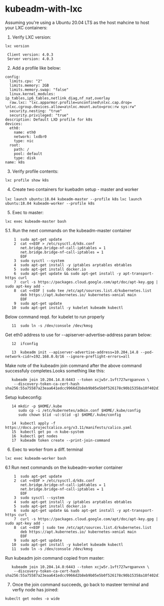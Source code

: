 # kubeadm-with-lxc


Assuming you're using a Ubuntu 20.04 LTS as the host mahcine to host your LXC containers:


1. Verify LXC version:

`lxc version`

```
 Client version: 4.0.3
 Server version: 4.0.3
```

2. Add a profile like below:

```
config:
  limits.cpu: "2"
  limits.memory: 2GB
  limits.memory.swap: "false"
  linux.kernel_modules: ip_tables,ip6_tables,netlink_diag,nf_nat,overlay
  raw.lxc: "lxc.apparmor.profile=unconfined\nlxc.cap.drop= \nlxc.cgroup.devices.allow=a\nlxc.mount.auto=proc:rw sys:rw"
  security.nesting: "true"
  security.privileged: "true"
description: Default LXD profile for k8s
devices:
  eth0:
    name: eth0
    network: lxdbr0
    type: nic
  root:
    path: /
    pool: default
    type: disk
name: k8s
```

3. Verify profile contents:
 
 `lxc profile show k8s`

4. Create two containers for kuebadm setup - master and worker 

`lxc launch ubuntu:18.04 kubeadm-master --profile k8s`
`lxc launch ubuntu:18.04 kubeadm-worker --profile k8s`

5. Exec to master:

`lxc exec kubeadm-master bash`

  5.1. Run the next commands on the kubeadm-master container

```
    1  sudo apt-get update
    2  cat <<EOF > /etc/sysctl.d/k8s.conf
       net.bridge.bridge-nf-call-ip6tables = 1
       net.bridge.bridge-nf-call-iptables = 1
       EOF
    3  sudo sysctl --system
    4  sudo apt-get install -y iptables arptables ebtables
    5  sudo apt-get install docker.io
    6  sudo apt-get update && sudo apt-get install -y apt-transport-https curl
    7  curl -s https://packages.cloud.google.com/apt/doc/apt-key.gpg | sudo apt-key add -
    8  cat <<EOF | sudo tee /etc/apt/sources.list.d/kubernetes.list
       deb https://apt.kubernetes.io/ kubernetes-xenial main
       EOF
    9  sudo apt-get update
   10  sudo apt-get install -y kubelet kubeadm kubectl
```   
   Below command reqd. for kubelet to run properly
``` 
   11  sudo ln -s /dev/console /dev/kmsg
```
   Get eth0 address to use for --apiserver-advertise-address param below:
```   
   12  ifconfig
```   
   
```
   13  kubeadm init --apiserver-advertise-address=10.204.14.8 --pod-network-cidr=192.168.0.0/16 --ignore-preflight-errors=all
```   
   
   Make note of the kubeadm join command after the above command successfuly completes.Looks something like this:

```   
   kubeadm join 10.204.14.8:6443 --token xcjw5r.1vft727wrqpanvxn \
    --discovery-token-ca-cert-hash sha256:55a75587a23eaa641edcc9966d2b8eb9b05e5b0f526178c90b15358a10f402d1
```
   
   Setup kubeconfig:
```   
   14 mkdir -p $HOME/.kube
      sudo cp -i /etc/kubernetes/admin.conf $HOME/.kube/config
      sudo chown $(id -u):$(id -g) $HOME/.kube/config
```
```   
   14  kubectl apply -f https://docs.projectcalico.org/v3.11/manifests/calico.yaml
   15  kubectl get po -n kube-system
   16  kubectl get nodes
   17  kubeadm token create --print-join-command
```
6. Exec to worker from a diff. terminal

`lxc exec kubeadm-worker bash`

  6.1 Run next commands on the kubeadm-worker container

```
    1  sudo apt-get update
    2  cat <<EOF > /etc/sysctl.d/k8s.conf
       net.bridge.bridge-nf-call-ip6tables = 1
       net.bridge.bridge-nf-call-iptables = 1
       EOF
    3  sudo sysctl --system
    4  sudo apt-get install -y iptables arptables ebtables
    5  sudo apt-get install docker.io
    6  sudo apt-get update && sudo apt-get install -y apt-transport-https curl
    7  curl -s https://packages.cloud.google.com/apt/doc/apt-key.gpg | sudo apt-key add -
    8  cat <<EOF | sudo tee /etc/apt/sources.list.d/kubernetes.list
       deb https://apt.kubernetes.io/ kubernetes-xenial main
       EOF
    9  sudo apt-get update
   10  sudo apt-get install -y kubelet kubeadm kubectl
   11  sudo ln -s /dev/console /dev/kmsg
```   
   Run kubeadm join command copied from master:

```
   kubeadm join 10.204.14.8:6443 --token xcjw5r.1vft727wrqpanvxn \
    --discovery-token-ca-cert-hash sha256:55a75587a23eaa641edcc9966d2b8eb9b05e5b0f526178c90b15358a10f402d1
```
 7. Once the join command succeeds, go back to masteer terminal and verfiy node has joined:
 
 `kubeclt get nodes -o wide`

